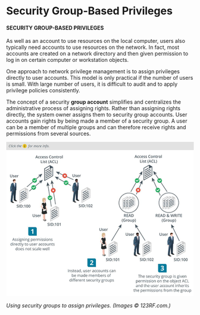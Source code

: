# Security Group-Based Privileges

#### SECURITY GROUP-BASED PRIVILEGES

As well as an account to use resources on the local computer, users also typically need accounts to use resources on the network. In fact, most accounts are created on a network directory and then given permission to log in on certain computer or workstation objects.

One approach to network privilege management is to assign privileges directly to user accounts. This model is only practical if the number of users is small. With large number of users, it is difficult to audit and to apply privilege policies consistently.

The concept of a security **group account** simplifies and centralizes the administrative process of assigning rights. Rather than assigning rights directly, the system owner assigns them to security group accounts. User accounts gain rights by being made a member of a security group. A user can be a member of multiple groups and can therefore receive rights and permissions from several sources.

![](./img/securitygroup.jpg)

_Using security groups to assign privileges. (Images © 123RF.com.)_
